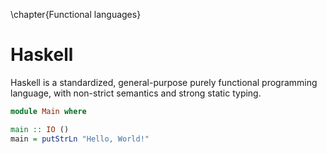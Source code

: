 \chapter{Functional languages}

# Haskell
Haskell is a standardized, general-purpose purely functional programming
language, with non-strict semantics and strong static typing.

```haskell
module Main where

main :: IO ()
main = putStrLn "Hello, World!"
```
